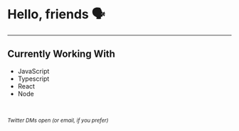 # Hello, friends 🗣
___

## Currently Working With
- JavaScript
- Typescript
- React
- Node

<br />

<small>*Twitter DMs open (or email, if you prefer)*</small>
